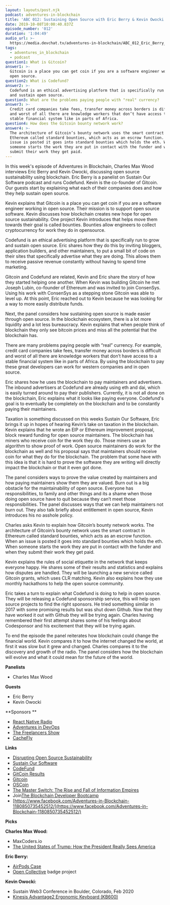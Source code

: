 ```yaml
---
layout: layouts/post.njk
podcast: adventures-in-blockchain
title: 'ABC 012: Sustaining Open Source with Eric Berry & Kevin Owocki'
date: 2019-10-08T10:00:40.837Z
episode_number: '012'
duration: '1:04:49'
audio_url: >-
  https://media.devchat.tv/adventures-in-blockchain/ABC_012_Eric_Berry_and_Kevin_Owocki.mp3
tags:
  - adventures_in_blockchain
  - podcast
question1: What is Gitcoin?
answer1: >-
  Gitcoin is a place you can get coin if you are a software engineer working in
  open source.
question2: What is Codefund?
answer2: >-
  Codefund is an ethical advertising platform that is specifically run to grow
  and sustain open source.
question3: What are the problems paying people with "real" currency?
answer3: >-
  Credit card companies take fees, transfer money across borders is difficult
  and worst of all there are knowledge workers that don’t have access to a
  stable financial system like in parts of Africa.
question4: How does the Gitcoin bounty network work?
answer4: >-
  The architecture of Gitcoin’s bounty network uses the smart contract in
  Ethereum called standard bounties, which acts as an escrow function. When an
  issue is posted it goes into standard bounties which holds the eth. When
  someone starts the work they are put in contact with the funder and when they
  submit their work they get paid.
---
```

In this week's episode of Adventures in Blockchain, Charles Max Wood interviews Eric Berry and Kevin Owocki, discussing open source sustainability using blockchain. Eric Berry is a panelist on Sustain Our Software podcast and runs Codefund. Kevin is the co-founder of Gitcoin. Our guests start by explaining what each of their companies does and how they help sustain open source. 

Kevin explains that Gitcoin is a place you can get coin if you are a software engineer working in open source. Their mission is to support open source software. Kevin discusses how blockchain creates new hope for open source sustainability. One project Kevin introduces that helps move them towards their goal is called bounties. Bounties allow engineers to collect cryptocurrency for work they do in opensource. 

Codefund is an ethical advertising platform that is specifically run to grow and sustain open source. Eric shares how they do this by inviting bloggers, application builders, and other maintainers,  to put a small bit of code on their sites that specifically advertise what they are doing. This allows them to receive passive revenue constantly without having to spend time marketing.

Gitcoin and Codefund are related, Kevin and Eric share the story of how they started helping one another. When Kevin was building Gitcoin he met Joseph Lubin, co-founder of Ethereum and was invited to join ConsenSys. Using his work with ConsenSys as a stepping stone Gitcoin was able to level up. At this point, Eric reached out to Kevin because he was looking for a way to more easily distribute funds. 

Next, the panel considers how sustaining open source is made easier through open source. In the blockchain ecosystem, there is a lot more liquidity and a lot less bureaucracy. Kevin explains that when people think of blockchain they only see bitcoin prices and miss all the potential that the blockchain has. 

There are many problems paying people with “real” currency. For example, credit card companies take fees, transfer money across borders is difficult and worst of all there are knowledge workers that don’t have access to a stable financial system like in parts of Africa. By using the blockchain to pay these great developers can work for western companies and in open source.

Eric shares how he uses the blockchain to pay maintainers and advertisers. The inbound advertisers at Codefund are already using eth and dai, which is easily turned around to pay their publishers. Currently, it is not all done on the blockchain, Eric explains what it looks like paying everyone. Codefund's goal is to eventually be completely on the blockchain and to be constantly paying their maintainers. 

Taxation is something discussed on this weeks Sustain Our Software, Eric brings it up in hopes of hearing Kevin’s take on taxation in the blockchain. Kevin explains that he wrote an EIP or Ethereum improvement proposal, block reward funding for open source maintainers. The blockchain has miners who receive coin for the work they do. Those miners use an algorithm to show proof of work. Open source maintainers do work for the blockchain as well and his proposal says that maintainers should receive coin for what they do for the blockchain. The problem that some have with this idea is that it is hard to prove the software they are writing will directly impact the blockchain or that it even got done.

The panel considers ways to prove the value created by maintainers and how paying maintainers show them they are valued. Burn out is a big obstacle for the maintainability of open source. Everyone has responsibilities, to family and other things and its a shame when those doing open source have to quit because they can’t meet those responsibilities. The panel discusses ways that we can help maintainers not burn out. They also talk briefly about entitlement in open source, Kevin introduces his no asshole policy.

Charles asks Kevin to explain how Gitcoin’s bounty network works. The architecture of Gitcoin’s bounty network uses the smart contract in Ethereum called standard bounties, which acts as an escrow function. When an issue is posted it goes into standard bounties which holds the eth. When someone starts the work they are put in contact with the funder and when they submit their work they get paid. 

Kevin explains the rules of social etiquette in the network that keeps everyone happy. He shares some of their results and statistics and explains how disputes are handled. They will be launching a new service called Gitcoin grants, which uses CLR matching. Kevin also explains how they use monthly hackathons to help the open source community.

Eric takes a turn to explain what Codefund is doing to help in open source. They will be releasing a Codefund sponsorship service, this will help open source projects to find the right sponsors. He tried something similar in 2017 with some promising results but was shut down Github. Now that they have worked it out with Github they will be trying again. Charles having remembered their first attempt shares some of his feelings about Codesponsor and his excitement that they will be trying again. 

To end the episode the panel reiterates how blockchain could change the financial world. Kevin compares it to how the internet changed the world, at first it was slow but it grew and changed. Charles compares it to the discovery and growth of the radio. The panel considers how the blockchain will evolve and what it could mean for the future of the world. 


**Panelists**

- Charles Max Wood

**Guests**

- Eric Berry
- Kevin Owocki

**Sponsors  **

- [React Native Radio](https://devchat.tv/react-native-radio/)
- [Adventures in DevOps](https://devchat.tv/adventures-in-devops/)
- [The Freelancers Show](https://devchat.tv/freelancers/)
- [CacheFly](https://www.cachefly.com/)

**Links**

- [Disrupting Open Source Sustainability](https://speakerdeck.com/coderberry/disrupting-open-source-sustainability)
- [Sustain Our Software](https://devchat.tv/sustain-our-software/)
- [CodeFund](https://codefund.io/)
- [GitCoin Results](https://gitcoin.co/results)
- [Gitcoin](https://gitcoin.co/)
- [OSCoin](http://oscoin.io/)
- [The Master Switch: The Rise and Fall of Information Empires](https://www.amazon.com/Master-Switch-Rise-Information-Empires/dp/0307390993/ref=asc_df_0307390993/?tag=hyprod-20&amp;linkCode=df0&amp;hvadid=312025907421&amp;hvpos=1o1&amp;hvnetw=g&amp;hvrand=10362814121834003069&amp;hvpone=&amp;hvptwo=&amp;hvqmt=&amp;hvdev=c&amp;hvdvcmdl=&amp;hvlocint=&amp;hvlocphy=9029751&amp;hvtargid=pla-402600891829&amp;psc=1)
- Join[The Blockchain Developer Bootcamp](http://www.dappuniversity.com/bootcamp)
- [https://www.facebook.com/Adventures-in-Blockchain-1180850735452512/](https://www.facebook.com/Adventures-in-Blockchain-1180850735452512/)

**Picks**

**Charles Max Wood:**

- MaxCoders.io
- [The United States of Trump: How the President Really Sees America](https://www.amazon.com/United-States-Trump-President-America/dp/125023722X)

**Eric Berry:**

- [AirPods Case](https://www.amazon.com/AirPods-Leather-Amoysanli-Airpods-Keychain/dp/B07TMMB4SX/ref=asc_df_B07TMMB4SX/?tag=hyprod-20&amp;linkCode=df0&amp;hvadid=366289984963&amp;hvpos=1o4&amp;hvnetw=g&amp;hvrand=4987888420241274532&amp;hvpone=&amp;hvptwo=&amp;hvqmt=&amp;hvdev=c&amp;hvdvcmdl=&amp;hvlocint=&amp;hvlocphy=9029751&amp;hvtargid=pla-810760983062&amp;psc=1&amp;tag=&amp;ref=&amp;adgrpid=74356900777&amp;hvpone=&amp;hvptwo=&amp;hvadid=366289984963&amp;hvpos=1o4&amp;hvnetw=g&amp;hvrand=4987888420241274532&amp;hvqmt=&amp;hvdev=c&amp;hvdvcmdl=&amp;hvlocint=&amp;hvlocphy=9029751&amp;hvtargid=pla-810760983062)
- [Open Collective](https://opencollective.com/) badge project

**Kevin Owocki:**

- Sustain Web3 Conference in Boulder, Colorado, Feb 2020
- [Kinesis Advantage2 Ergonomic Keyboard (KB600)](https://www.amazon.com/Kinesis-Advantage2-Ergonomic-Keyboard-KB600/dp/B01KR1C5PY/ref=sr_1_2?gclid=Cj0KCQjwoebsBRCHARIsAC3JP0JpvHOxPL0JAIZW7vxXXDdKEQGwpObzX6pkYPJmphl_B_CWOmTs5qkaAiKgEALw_wcB&amp;hvadid=198202643706&amp;hvdev=c&amp;hvlocphy=9029751&amp;hvnetw=g&amp;hvpos=1t1&amp;hvqmt=e&amp;hvrand=15363317019270087245&amp;hvtargid=kwd-301696958095&amp;hydadcr=18009_9430076&amp;keywords=kinesis+advantage+2&amp;qid=1570397057&amp;s=electronics&amp;sr=1-2)
